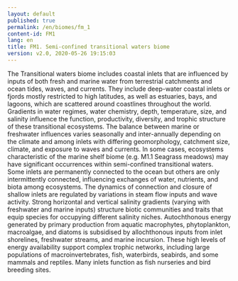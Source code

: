 ```yaml
---
layout: default
published: true
permalink: /en/biomes/fm_1
content-id: FM1
lang: en
title: FM1. Semi-confined transitional waters biome
version: v2.0, 2020-05-26 19:15:03
---
```


The Transitional waters biome includes coastal inlets that are influenced by inputs of both fresh and marine water from terrestrial catchments and ocean tides, waves, and currents. They include deep-water coastal inlets or fjords mostly restricted to high latitudes, as well as estuaries, bays, and lagoons, which are scattered around coastlines throughout the world. Gradients in water regimes, water chemistry, depth, temperature, size, and salinity influence the function, productivity, diversity, and trophic structure of these transitional ecosystems. The balance between marine or freshwater influences varies seasonally and inter-annually depending on the climate and among inlets with differing geomorphology, catchment size, climate, and exposure to waves and currents. In some cases, ecosystems characteristic of the marine shelf biome (e.g. M1.1 Seagrass meadows) may have significant occurrences within semi-confined transitional waters. Some inlets are permanently connected to the ocean but others are only intermittently connected, influencing exchanges of water, nutrients, and biota among ecosystems. The dynamics of connection and closure of shallow inlets are regulated by variations in steam flow inputs and wave activity. Strong horizontal and vertical salinity gradients (varying with freshwater and marine inputs) structure biotic communities and traits that equip species for occupying different salinity niches. Autochthonous energy generated by primary production from aquatic macrophytes, phytoplankton, macroalgae, and diatoms is subsidised by allochthonous inputs from inlet shorelines, freshwater streams, and marine incursion. These high levels of energy availability support complex trophic networks, including large populations of macroinvertebrates, fish, waterbirds, seabirds, and some mammals and reptiles. Many inlets function as fish nurseries and bird breeding sites.
